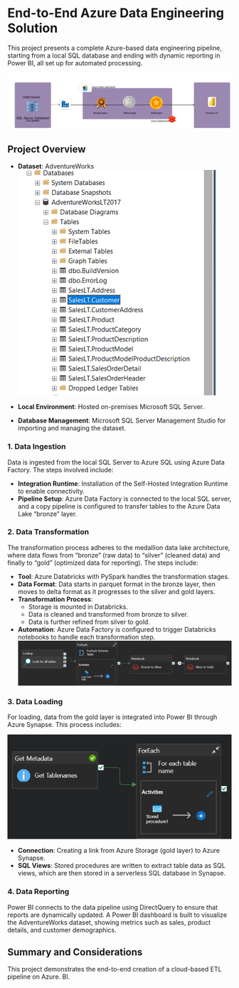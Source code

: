 
# End-to-End Azure Data Engineering Solution

This project presents a complete Azure-based data engineering pipeline, starting from a local SQL database and ending with dynamic reporting in Power BI, all set up for automated processing.

![alt text](image-1.png)

## Project Overview
- **Dataset**: AdventureWorks 
![alt text](image-2.png)

- **Local Environment**: Hosted on-premises Microsoft SQL Server.
- **Database Management**: Microsoft SQL Server Management Studio for importing and managing the dataset.


### 1. Data Ingestion

Data is ingested from the local SQL Server to Azure SQL using Azure Data Factory. The steps involved include:

- **Integration Runtime**: Installation of the Self-Hosted Integration Runtime to enable connectivity.
- **Pipeline Setup**: Azure Data Factory is connected to the local SQL server, and a copy pipeline is configured to transfer tables to the Azure Data Lake “bronze” layer.


### 2. Data Transformation

The transformation process adheres to the medallion data lake architecture, where data flows from “bronze” (raw data) to “silver” (cleaned data) and finally to “gold” (optimized data for reporting). The steps include:

- **Tool**: Azure Databricks with PySpark handles the transformation stages.
- **Data Format**: Data starts in parquet format in the bronze layer, then moves to delta format as it progresses to the silver and gold layers.
- **Transformation Process**: 
  - Storage is mounted in Databricks.
  - Data is cleaned and transformed from bronze to silver.
  - Data is further refined from silver to gold.
- **Automation**: Azure Data Factory is configured to trigger Databricks notebooks to handle each transformation step.
![alt text](image-4.png)

### 3. Data Loading

For loading, data from the gold layer is integrated into Power BI through Azure Synapse. This process includes:

![alt text](image-3.png)

- **Connection**: Creating a link from Azure Storage (gold layer) to Azure Synapse.
- **SQL Views**: Stored procedures are written to extract table data as SQL views, which are then stored in a serverless SQL database in Synapse.

### 4. Data Reporting

Power BI connects to the data pipeline using DirectQuery to ensure that reports are dynamically updated. A Power BI dashboard is built to visualize the AdventureWorks dataset, showing metrics such as sales, product details, and customer demographics.


## Summary and Considerations

This project demonstrates the end-to-end creation of a cloud-based ETL pipeline on Azure. BI.

